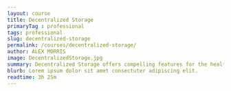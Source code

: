 ```yaml
---
layout: course
title: Decentralized Storage
primaryTag : professional
tags: professional
slug: decentralized-storage
permalink: /courses/decentralized-storage/
author: ALEX MORRIS
image: DecentralizedStorage.jpg
summary: Decentralized Storage offers compelling features for the health & future of the internet! Along with increased resilience from censorship, peer-to-peer protocols become faster as the number of users grows. Conversely, a bottleneck is often created with centralized servers as more users are added. What does this mean for the Decentralized Web? This course will familiarize you with the basics of decentralized storage.
blurb: Lorem ipsum dolor sit amet consectuter adipiscing elit.
readtime: 3h 25m
---
```

